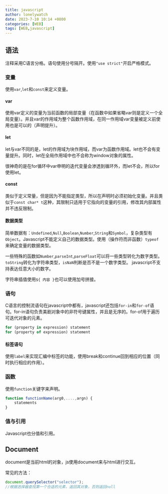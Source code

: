 ```yaml
---
title: javascript
author: lonelywatch
date: 2023-7-10 10:14 +0800
categories: [WEB]
tags: [WEB,javascript]
---
```


## 语法

注释采用C语言分格。语句使用分号隔开。使用`"use strict"`开启严格模式。

### 变量

使用`var`,`let`和`const`来定义变量。

#### var

使用var定义的变量为当前函数的局部变量（在函数中如果省略var则是定义一个全局变量）。并且var的作用域为整个函数作用域，在同一作用域var变量被定义前使用也是可以的（声明提升）。

#### let

let与var不同的是，let的作用域为块作用域，而var为函数作用域。let也不会有变量提升。同时，let在全局作用域中也不会称为window对象的属性。

很神奇的是在for循环中var申明的迭代变量会渗透到循环外，而let不会，所以for使用let。

#### const

类似于定义常量，但是因为不能指定类型，所以在声明时必须初始化变量。并且类似于`const char* t`这种，其限制只适用于它指向的变量的引用，修改其内部属性并不违反限制。

#### 数据类型

简单数据有：`Undefined`,`Null`,`Boolean`,`Number`,`String`和`Symbol`，复杂类型有`Object`。Javascript不能定义自己的数据类型。使用（操作符而非函数）`typeof`来确定变量的数据类型。

一些特殊的函数如`Number`,`parseInt`,`parseFloat`可以将一些类型转化为数字类型。`toString`转化为字符串类型，`isNaN`判断是否不是一个数字类型。 javascript不支持表达任意大小的数字。

字符串插值使用`${ 内容 }`也可以使用加号拼接。

### 语句

C语言的控制流语句在javascript中都有，javascript还包括`for-in`和`for-of`语句。for-in语句负责美剧对象中的非符号键属性，并且是无序的。for-of用于遍历可迭代对象的元素。

```javascript
for (property in expression) statement
for (property of expression) statement
```

#### 标签语句

使用`label`来实现汇编中标签的功能，使用break和continue回到相应的位置（同时执行相应的作用）。

### 函数

使用`function`关键字来声明。

```javascript
function functionName(arg0,....,argn) {
    statements
}
```

### 值与引用

Javascript也分值和引用。

## Document

document是当前html的对象，js使用document来与html进行交互。

常见的方法：

```javascript
document.querySelector("selector");
//根据选择器查找第一个合适的元素，返回其对象，否则返回null

```


